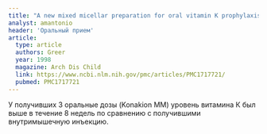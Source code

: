 ```yaml
---
title: "A new mixed micellar preparation for oral vitamin K prophylaxis: randomised controlled comparison with an intramuscular formulation in breast fed infants"
analyst: amantonio
header: 'Оральный прием'
article:
  type: article
  authors: Greer
  year: 1998
  magazine: Arch Dis Child
  link: https://www.ncbi.nlm.nih.gov/pmc/articles/PMC1717721/
  pubmed: PMC1717721
---
```


У получивших 3 оральные дозы (Konakion MM) уровень витамина К был выше в течение 8 недель по сравнению с получившими внутримышечную инъекцию.
